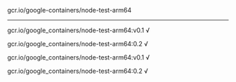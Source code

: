 gcr.io/google-containers/node-test-arm64 

----
gcr.io/google_containers/node-test-arm64:v0.1 √

gcr.io/google_containers/node-test-arm64:0.2 √

gcr.io/google_containers/node-test-arm64:v0.1 √

gcr.io/google_containers/node-test-arm64:0.2 √


